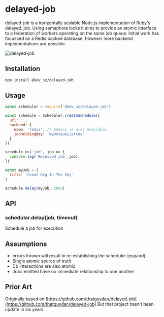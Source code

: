 # delayed-job

delayed-job is a horizontally scalable Node.js implementation of Ruby's delayed_job. Using semaphore locks it aims to provide an atomic interface to a federation of workers operating on the same job queue. Initial work has focussed on a Redis backed database, however more backend implementations are possible.

![delayed-job](https://kevinisom.info/delayed-job/delayed-job.png)

## Installation

```bash
npm install @kev_nz/delayed-job
```

## Usage

```javascript
const Scheduler = require('@kev_nz/delayed-job')

const schedule = Scheduler.createSchedule({
  url: '',
  backend: {
    name: 'redis', // memory is also available
    jobHoldingBay: 'myUniqueListKey'
  }
})

schedule.on('job', job => {
  console.log('Received job',job);
})

const myJob = {
  title: 'Great Gig In The Sky'
}

schedule.delay(myJob, 2000)
```

## API

### schedular.delay(job, timeout)

Schedule a job for execution

## Assumptions

* errors thrown will result in re-establishing the scheduler [expand]
* Single atomic source of truth
* Db interactions are also atomic
* Jobs emitted have no immediate relationship to one another

## Prior Art

Originally based on [https://github.com/thatguydan/delayed-job](https://github.com/thatguydan/delayed-job) But that project hasn't been update in six years